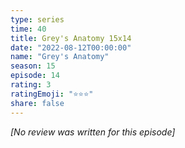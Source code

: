 ```yaml
---
type: series
time: 40
title: Grey's Anatomy 15x14
date: "2022-08-12T00:00:00"
name: "Grey's Anatomy"
season: 15
episode: 14
rating: 3
ratingEmoji: "⭐️⭐️⭐️"
share: false
---
```


*[No review was written for this episode]*